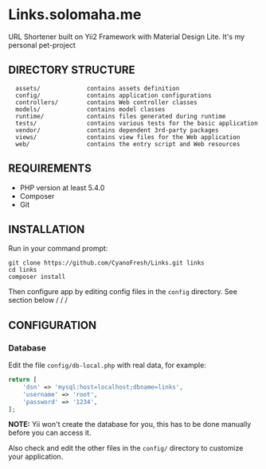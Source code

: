 Links.solomaha.me
============================

URL Shortener built on Yii2 Framework with Material Design Lite. It's my personal pet-project

DIRECTORY STRUCTURE
-------------------

      assets/             contains assets definition
      config/             contains application configurations
      controllers/        contains Web controller classes
      models/             contains model classes
      runtime/            contains files generated during runtime
      tests/              contains various tests for the basic application
      vendor/             contains dependent 3rd-party packages
      views/              contains view files for the Web application
      web/                contains the entry script and Web resources



REQUIREMENTS
------------

* PHP version at least 5.4.0
* Composer
* Git


INSTALLATION
------------

Run in your command prompt:

~~~
git clone https://github.com/CyanoFresh/Links.git links
cd links
composer install
~~~

Then configure app by editing config files in the `config` directory. See section below \/ \/ \/

CONFIGURATION
-------------

### Database

Edit the file `config/db-local.php` with real data, for example:

```php
return [
    'dsn' => 'mysql:host=localhost;dbname=links',
    'username' => 'root',
    'password' => '1234',
];
```

**NOTE:** Yii won't create the database for you, this has to be done manually before you can access it.

Also check and edit the other files in the `config/` directory to customize your application.
